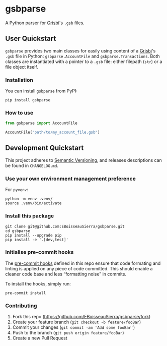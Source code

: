 # gsbparse

A Python parser for [Grisbi](https://github.com/grisbi/grisbi)'s `.gsb` files.

## User Quickstart

`gsbparse` provides two main classes for easily using content of a [Grisbi](https://github.com/grisbi/grisbi)'s `.gsb` file in Python: `gsbparse.AccountFile` and `gsbparse.Transactions`.
Both classes are instantiated with a pointer to a `.gsb` file: either filepath (`str`) or a file object itself.

### Installation

You can install `gsbparse` from PyPI:

```shell
pip install gsbparse
```

### How to use

```python
from gsbparse import AccountFile

AccountFile("path/to/my_account_file.gsb")
```

## Development Quickstart

This project adheres to [Semantic Versioning](https://semver.org/), and releases descriptions can be found in `CHANGELOG.md`.

### Use your own environment management preference

For `pyvenv`:

```shell
python -m venv .venv/
source .venv/bin/activate
```

### Install this package

```shell
git clone git@github.com:EBoisseauSierra/gsbparse.git
cd gsbparse
pip install --upgrade pip
pip install -e '.[dev,test]'
```

### Initialise pre-commit hooks

The [pre-commit hooks](https://pre-commit.com) defined in this repo ensure that code formating and linting is applied on any piece of code committed. This should enable a cleaner code base and less “formatting noise” in commits.

To install the hooks, simply run:

```shell
pre-commit install
```

### Contributing

1. Fork this repo (<https://github.com/EBoisseauSierra/gsbparse/fork>)
2. Create your feature branch (`git checkout -b feature/fooBar`)
3. Commit your changes (`git commit -am 'Add some fooBar'`)
4. Push to the branch (`git push origin feature/fooBar`)
5. Create a new Pull Request
